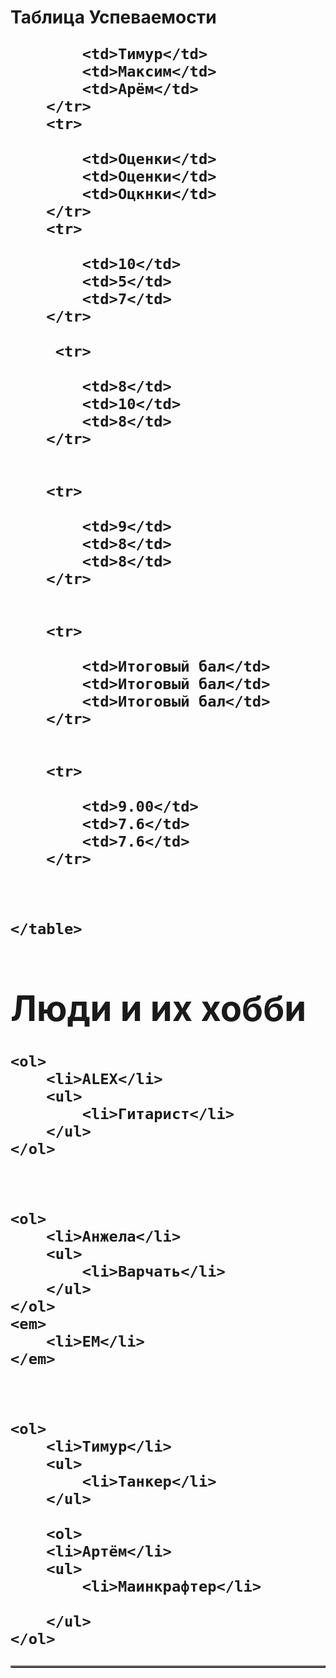 <html>
<title>Что-то интересное</title>
<h1> Таблица Успеваемости </hi1>
	<table border="2">
		<tr>
			
			<td>Тимур</td>
			<td>Максим</td>
			<td>Арём</td>
		</tr>
		<tr>
			
			<td>Оценки</td>
			<td>Оценки</td>
			<td>Оцкнки</td>
		</tr>
		<tr>
			
			<td>10</td>
			<td>5</td>
			<td>7</td>
		</tr>

		 <tr>
			
			<td>8</td>
			<td>10</td>
			<td>8</td>
		</tr>


		<tr>
			
			<td>9</td>
			<td>8</td>
			<td>8</td>
		</tr>


		<tr>
			
			<td>Итоговый бал</td>
			<td>Итоговый бал</td>
			<td>Итоговый бал</td>
		</tr>


		<tr>
			
			<td>9.00</td>
			<td>7.6</td>
			<td>7.6</td>
		</tr>



	</table>

 <h1>Люди и их хобби</h1>

	<ol>
		<li>ALEX</li>
		<ul>
			<li>Гитарист</li>
		</ul>
	</ol>



	<ol>
		<li>Анжела</li>
		<ul>
			<li>Варчать</li>
		</ul>
	</ol>
	<em>
		<li>EM</li>
	</em>



	<ol>
		<li>Тимур</li>
		<ul>
			<li>Танкер</li>
		</ul>
	
		<ol>
		<li>Артём</li>
		<ul>
			<li>Маинкрафтер</li>

		</ul>
	</ol>


</html>

